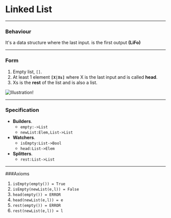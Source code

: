 # Linked List
***
### Behaviour
It's a data structure where the last input.
is the first output **(LiFo)**
***
### Form
1. Empty list, `[]`.
2. At least 1 element **`[X|Xs]`** where X is the last input and is called **head**.
3. Xs is the **rest** of the list and is also a list.

![Illustration!](https://miro.medium.com/max/970/1*f2oDQ0cdY54olxCFOIMIdQ.png)

***
### Specification
- **Builders**.
    - `empty:->List`
    - `newList:Elem,List->List`
- **Watchers**.
    - `isEmpty:List->Bool`
    - `head:List->Elem`
- **Splitters**.
    - `rest:List->List`
***
###Axioms
1. `isEmpty(empty()) = True`
2. `isEmpty(newList(e,l)) = False`
3. `head(empty()) = ERROR`
4. `head(newList(e,l)) = e`
5. `rest(empty()) = ERROR`
6. `rest(newList(e,l)) = l`

